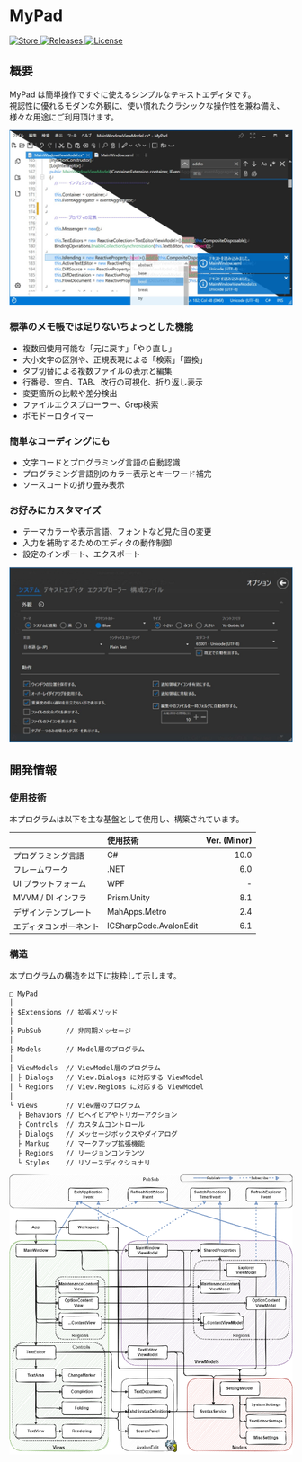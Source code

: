 # MyPad

<div>
  <a href="https://www.microsoft.com/store/apps/9pp2600zm2jd">
    <img src="https://img.shields.io/badge/-Microsoft Store-80397B.svg?logo=microsoft&style=flat-square" alt="Store">
  </a>
  <a href="https://github.com/kawasawa/MyPad/releases">
    <img src="https://img.shields.io/github/release/kawasawa/MyPad.svg?style=flat-square" alt="Releases"/>
  </a>
  <a href="https://github.com/kawasawa/MyPad/blob/master/LICENSE.txt">
    <img src="https://img.shields.io/github/license/kawasawa/MyPad.svg?style=flat-square" alt="License">
  </a>
</div>

## 概要

MyPad は簡単操作ですぐに使えるシンプルなテキストエディタです。  
視認性に優れるモダンな外観に、使い慣れたクラシックな操作性を兼ね備え、様々な用途にご利用頂けます。

![mypad](./.images/mypad.jpg)

### 標準のメモ帳では足りないちょっとした機能

- 複数回使用可能な「元に戻す」「やり直し」
- 大小文字の区別や、正規表現による「検索」「置換」
- タブ切替による複数ファイルの表示と編集
- 行番号、空白、TAB、改行の可視化、折り返し表示
- 変更箇所の比較や差分検出
- ファイルエクスプローラー、Grep検索
- ポモドーロタイマー

### 簡単なコーディングにも

- 文字コードとプログラミング言語の自動認識
- プログラミング言語別のカラー表示とキーワード補完
- ソースコードの折り畳み表示

### お好みにカスタマイズ

- テーマカラーや表示言語、フォントなど見た目の変更
- 入力を補助するためのエディタの動作制御
- 設定のインポート、エクスポート

![mypad](./.images/mypad-option.jpg)

## 開発情報

### 使用技術

本プログラムは以下を主な基盤として使用し、構築されています。

|                        | 使用技術               | Ver. (Minor) |
| :--------------------- | :--------------------- | -----------: |
| プログラミング言語     | C#                     |         10.0 |
| フレームワーク         | .NET                   |          6.0 |
| UI プラットフォーム    | WPF                    |            - |
| MVVM / DI インフラ     | Prism.Unity            |          8.1 |
| デザインテンプレート   | MahApps.Metro          |          2.4 |
| エディタコンポーネント | ICSharpCode.AvalonEdit |          6.1 |

### 構造

本プログラムの構造を以下に抜粋して示します。

```:
□ MyPad
│
├ $Extensions // 拡張メソッド
│
├ PubSub      // 非同期メッセージ
│
├ Models      // Model層のプログラム
│
├ ViewModels  // ViewModel層のプログラム
│ ├ Dialogs   // View.Dialogs に対応する ViewModel
│ └ Regions   // View.Regions に対応する ViewModel
│
└ Views       // View層のプログラム
  ├ Behaviors // ビヘイビアやトリガーアクション
  ├ Controls  // カスタムコントロール
  ├ Dialogs   // メッセージボックスやダイアログ
  ├ Markup    // マークアップ拡張機能
  ├ Regions   // リージョンコンテンツ
  └ Styles    // リソースディクショナリ
```

![dependencies](./.images/dependencies.drawio.png)
